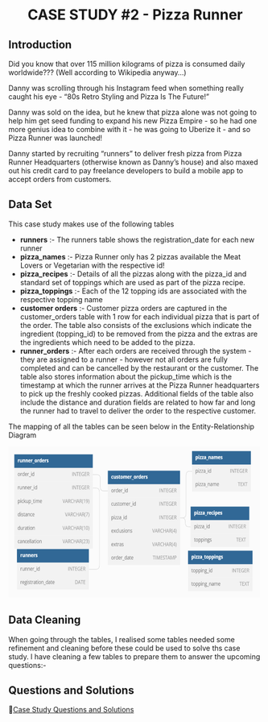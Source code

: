 <h1 align="center">CASE STUDY #2 - Pizza Runner</h1>

## Introduction
Did you know that over 115 million kilograms of pizza is consumed daily worldwide??? (Well according to Wikipedia anyway…)

Danny was scrolling through his Instagram feed when something really caught his eye - “80s Retro Styling and Pizza Is The Future!”

Danny was sold on the idea, but he knew that pizza alone was not going to help him get seed funding to expand his new Pizza Empire - so he had one more genius idea to combine with it - he was going to Uberize it - and so Pizza Runner was launched!

Danny started by recruiting “runners” to deliver fresh pizza from Pizza Runner Headquarters (otherwise known as Danny’s house) and also maxed out his credit card to pay freelance developers to build a mobile app to accept orders from customers.

## Data Set
This case study makes use of the following tables
- **runners** :- The runners table shows the registration_date for each new runner
- **pizza_names** :-  Pizza Runner only has 2 pizzas available the Meat Lovers or Vegetarian with the respective id!
- **pizza_recipes** :- Details of all the pizzas along with the pizza_id and standard set of toppings which are used as part of the pizza recipe.
- **pizza_toppings** :- Each of the 12 topping ids are associated with the respective topping name
- **customer orders** :- Customer pizza orders are captured in the customer_orders table with 1 row for each individual pizza that is part of the order. The table also consists of the exclusions which indicate the ingredient (topping_id) to be removed from the pizza and the extras are the ingredients which need to be added to the pizza.
- **runner_orders** :- After each orders are received through the system - they are assigned to a runner - however not all orders are fully completed and can be cancelled by the restaurant or the customer. The table also stores information about the pickup_time which is the timestamp at which the runner arrives at the Pizza Runner headquarters to pick up the freshly cooked pizzas. Additional fields of the table also include the distance and duration fields are related to how far and long the runner had to travel to deliver the order to the respective customer.

The mapping of all the tables can be seen below in the Entity-Relationship Diagram

<img src = "https://github.com/ShrutiL1396/SQL/blob/main/Case%20Studies/8-Week-SQL-Challenge/Case_Study_2/Image_Set_2/dataset2.PNG" width="500" height="300" />

## Data Cleaning
When going through the tables, I realised some tables needed some refinement and cleaning before these could be used to solve ths case study. I have cleaning a few
tables to prepare them to answer the upcoming questions:-


## Questions and Solutions
🍕[Case Study Questions and Solutions](https://github.com/ShrutiL1396/SQL/blob/main/Case%20Studies/8-Week-SQL-Challenge/Case_Study_1/Danny's_Diner.md)
